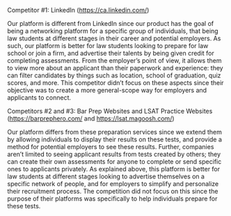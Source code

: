 Competitor #1: LinkedIn (https://ca.linkedin.com/)

Our platform is different from LinkedIn since our product has the goal of being a networking platform for a specific group of individuals, that being law students at different stages in their career and potential employers. As such, our platform is better for law students looking to prepare for law school or join a firm, and advertise their talents by being given credit for completing assessments. From the employer’s point of view, it allows them to view more about an applicant than their paperwork and experience: they can filter candidates by things such as location, school of graduation, quiz scores, and more. This competitor didn’t focus on these aspects since their objective was to create a more general-scope way for employers and applicants to connect. 

Competitors #2 and #3: Bar Prep Websites and LSAT Practice Websites 
(https://barprephero.com/ and https://lsat.magoosh.com/)

Our platform differs from these preparation services since we extend them by allowing individuals to display their results on these tests, and provide a method for potential employers to see these results. Further, companies aren’t limited to seeing applicant results from tests created by others; they can create their own assessments for anyone to complete or send specific ones to applicants privately. As explained above, this platform is better for law students at different stages looking to advertise themselves on a specific network of people, and for employers to simplify and personalize their recruitment process. The competition did not focus on this since the purpose of their platforms was specifically to help individuals prepare for these tests.
